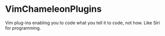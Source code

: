 # VimChameleonPlugins
Vim plug-ins enabling you to code what you tell it to code, not how. Like Siri for programming.
